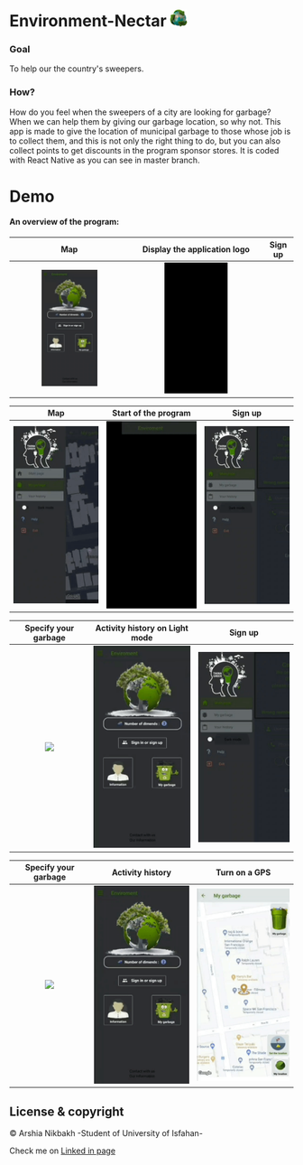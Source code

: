 # Environment-Nectar  <img src="images/app_logo.png" width = "30"/>

### Goal
To help our the country's sweepers.
### How?
How do you feel when the sweepers of a city are looking for garbage? When we can help them by giving our garbage location, so why not. This app is made to give the location of municipal garbage to those whose job is to collect them, and this is not only the right thing to do, but you can also collect points to get discounts in the program sponsor stores. It is coded with React Native as you can see in master branch.

# Demo
#### An overview of the program:
|Map|Display the application logo|Sign up|
|:-----------:|:-----:|:---------:|
|<img src="garbage%20prioject%20gifs/GarbageStartDark.gif" width="50%">|<img src="garbage%20prioject%20gifs/logo.gif" width="50%">|

|Map|Start of the program|Sign up|
|:-----------:|:-----:|:---------:|
|<img src="garbage%20prioject%20gifs/GarbageLight.gif" width="200px">|<img src="garbage%20prioject%20gifs/StartAppDark.gif" width="200px">|<img src="garbage%20prioject%20gifs/SignInOrSighnUpLight.gif" width="200px">|

|Specify your garbage|Activity history on Light mode|Sign up|
|:-----------:|:-----:|:---------:|
|<img src="garbage%20prioject%20gifs/SelectGarbageDark.gif" width="200px">|<img src="garbage%20prioject%20gifs/StartAppAndHistoryLight.gif" width="200px">|<img src="garbage%20prioject%20gifs/SignInOrSighnUpLight.gif" width="200px">|

|Specify your garbage|Activity history|Turn on a GPS|
|:-----------:|:-----:|:-----:|
|<img src="garbage%20prioject%20gifs/SelectGarbageDark.gif" width="200px">|<img src="garbage%20prioject%20gifs/HistoryDark.gif" width="200px">|<img src="garbage%20prioject%20gifs/TurnOnGpsLight.gif" width="200px">|

## License & copyright

© Arshia Nikbakh -Student of University of Isfahan-

Check me on [Linked in page](https://www.linkedin.com/in/arshia-nikbakht)
